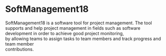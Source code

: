 # SoftManagement18
SoftManagement18 is a software tool for project management. The tool supports and help project 
management in fields such as software development in order to achieve good project monitoring,  
by allowing teams to assign tasks to team members and track progress and team member  
contributions. 

